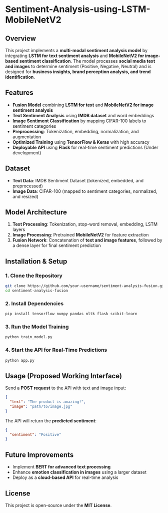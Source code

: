 # Sentiment-Analysis-using-LSTM-MobileNetV2

## **Overview**
This project implements a **multi-modal sentiment analysis model** by integrating **LSTM for text sentiment analysis** and **MobileNetV2 for image-based sentiment classification**. The model processes **social media text and images** to determine sentiment (Positive, Negative, Neutral) and is designed for **business insights, brand perception analysis, and trend identification**.

## **Features**
- **Fusion Model** combining **LSTM for text** and **MobileNetV2 for image sentiment analysis**  
- **Text Sentiment Analysis** using **IMDB dataset** and word embeddings  
- **Image Sentiment Classification** by mapping CIFAR-100 labels to sentiment categories  
- **Preprocessing**: Tokenization, embedding, normalization, and augmentation  
- **Optimized Training** using **TensorFlow & Keras** with high accuracy  
- **Deployable API** using **Flask** for real-time sentiment predictions (Under development)

## **Dataset**
- **Text Data**: IMDB Sentiment Dataset (tokenized, embedded, and preprocessed)  
- **Image Data**: CIFAR-100 (mapped to sentiment categories, normalized, and resized)  

## **Model Architecture**
1. **Text Processing**: Tokenization, stop-word removal, embedding, LSTM layers  
2. **Image Processing**: Pretrained **MobileNetV2** for feature extraction  
3. **Fusion Network**: Concatenation of **text and image features**, followed by a dense layer for final sentiment prediction  

## **Installation & Setup**
### **1. Clone the Repository**
```bash
git clone https://github.com/your-username/sentiment-analysis-fusion.git
cd sentiment-analysis-fusion
```

### **2. Install Dependencies**
```bash
pip install tensorflow numpy pandas nltk flask scikit-learn
```

### **3. Run the Model Training**
```bash
python train_model.py
```

### **4. Start the API for Real-Time Predictions**
```bash
python app.py
```

## **Usage (Proposed Working Interface)**
Send a **POST request** to the API with text and image input:
```json
{
  "text": "The product is amazing!",
  "image": "path/to/image.jpg"
}
```

The API will return the **predicted sentiment**:
```json
{
  "sentiment": "Positive"
}
```

## **Future Improvements**
- Implement **BERT for advanced text processing**
- Enhance **emotion classification in images** using a larger dataset
- Deploy as a **cloud-based API** for real-time analysis

## **License**
This project is open-source under the **MIT License**.

